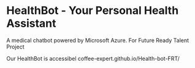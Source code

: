 # HealthBot - Your Personal Health Assistant
A medical chatbot powered by Microsoft Azure. For Future Ready Talent Project

Our HealthBot is accessibel coffee-expert.github.io/Health-bot-FRT/
